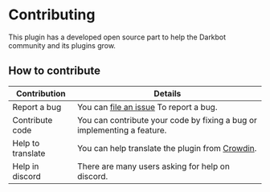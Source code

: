 # Contributing

This plugin has a developed open source part to help the Darkbot community and its plugins grow.

## How to contribute

| Contribution      | Details                                                                                      |
| ----------------- | -------------------------------------------------------------------------------------------- |
| Report a bug      | You can [file an issue](https://github.com/dm94/DmPlugin/issues/new/choose) To report a bug. |
| Contribute code   | You can contribute your code by fixing a bug or implementing a feature.                      |
| Help to translate | You can help translate the plugin from [Crowdin](https://crowdin.com/project/dmplugin).      |
| Help in discord   | There are many users asking for help on discord.                                             |
